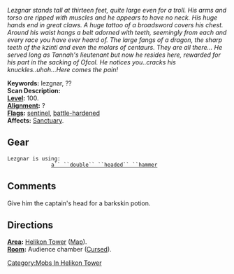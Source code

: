 *Lezgnar stands tall at thirteen feet, quite large even for a troll. His
arms and torso are ripped with muscles and he appears to have no neck.
His huge hands end in great claws. A huge tattoo of a broadsword covers
his chest. Around his waist hangs a belt adorned with teeth, seemingly
from each and every race you have ever heard of. The large fangs of a
dragon, the sharp teeth of the kzinti and even the molars of centaurs.
They are all there... He served long as Tannah's lieutenant but now he
resides here, rewarded for his part in the sacking of Ofcol. He notices
you..cracks his knuckles..uhoh...Here comes the pain!*

**Keywords:** lezgnar, ??  
**Scan Description:**  
**[Level](Level "wikilink"):** 100.  
**[Alignment](Alignment "wikilink"):** ?  
**[Flags](:Category:_Mob_Types "wikilink"):**
[sentinel](Sentinel_Mobs "wikilink"),
[battle-hardened](Warlord_Mobs "wikilink")  
**Affects:** [Sanctuary](Sanctuary "wikilink").  

## Gear

`Lezgnar is using:`  
<held>`              `[`a`` ``double`` ``headed`` ``hammer`](Double_Headed_Hammer "wikilink")

## Comments

Give him the captain's head for a barkskin potion.

## Directions

**[Area](:Category:_Areas "wikilink"):** [Helikon
Tower](:Category:Helikon_Tower "wikilink")
([Map](Helikon_Tower_Map "wikilink")).  
**[Room](:Category:_Rooms "wikilink"):** Audience chamber
([Cursed](Cursed_Rooms "wikilink")).  

[Category:Mobs In Helikon
Tower](Category:Mobs_In_Helikon_Tower "wikilink")
